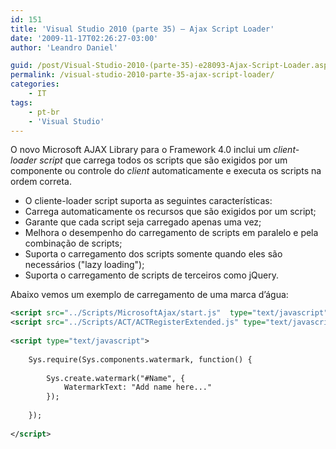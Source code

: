 ```yaml
---
id: 151
title: 'Visual Studio 2010 (parte 35) – Ajax Script Loader'
date: '2009-11-17T02:26:27-03:00'
author: 'Leandro Daniel'

guid: /post/Visual-Studio-2010-(parte-35)-e28093-Ajax-Script-Loader.aspx
permalink: /visual-studio-2010-parte-35-ajax-script-loader/
categories:
    - IT
tags:
    - pt-br
    - 'Visual Studio'
---
```


O novo Microsoft AJAX Library para o Framework 4.0 inclui um *client-loader script* que carrega todos os scripts que são exigidos por um componente ou controle do *client* automaticamente e executa os scripts na ordem correta.

- O cliente-loader script suporta as seguintes características:
- Carrega automaticamente os recursos que são exigidos por um script;
- Garante que cada script seja carregado apenas uma vez;
- Melhora o desempenho do carregamento de scripts em paralelo e pela combinação de scripts;
- Suporta o carregamento dos scripts somente quando eles são necessários ("lazy loading");
- Suporta o carregamento de scripts de terceiros como jQuery.

Abaixo vemos um exemplo de carregamento de uma marca d’água:

```xml
<script src="../Scripts/MicrosoftAjax/start.js"  type="text/javascript"></script>
<script src="../Scripts/ACT/ACTRegisterExtended.js" type="text/javascript"></script>
 
<script type="text/javascript">
 
    Sys.require(Sys.components.watermark, function() {
   
        Sys.create.watermark("#Name", {
            WatermarkText: "Add name here..."
        });
  
    });
 
</script>
```
